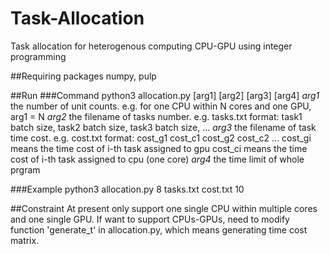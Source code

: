 # Task-Allocation
Task allocation for heterogenous computing CPU-GPU using integer programming

##Requiring packages
numpy, pulp

##Run
###Command
python3 allocation.py [arg1] [arg2] [arg3] [arg4]
*arg1* the number of unit counts. e.g. for one CPU within N cores and one GPU, arg1 = N
*arg2* the filename of tasks number. e.g. tasks.txt
format: task1 batch size, task2 batch size, task3 batch size, ...
*arg3* the filename of task time cost. e.g. cost.txt
format:
cost_g1 cost_c1
cost_g2 cost_c2
...
cost_gi means the time cost of i-th task assigned to gpu
cost_ci means the time cost of i-th task assigned to cpu (one core)
*arg4* the time limit of whole prgram

###Example
python3 allocation.py 8 tasks.txt cost.txt 10

##Constraint
At present only support one single CPU within multiple cores and one single GPU.
If want to support CPUs-GPUs, need to modify function 'generate_t' in allocation.py, which means generating time cost matrix.
